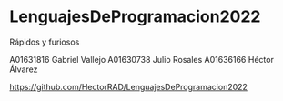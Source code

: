 # LenguajesDeProgramacion2022

Rápidos y furiosos

A01631816 Gabriel Vallejo
A01630738 Julio Rosales
A01636166 Héctor Álvarez

https://github.com/HectorRAD/LenguajesDeProgramacion2022
